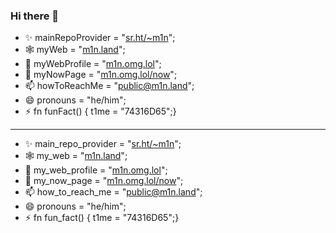 ### Hi there 👋

- ✨ mainRepoProvider = "[sr.ht/~m1n](https://sr.ht/~m1n)";
- 🕸️ myWeb = "[m1n.land](https://m1n.land)";
- 👤 myWebProfile = "[m1n.omg.lol](https://m1n.omg.lol)";
- 🔭 myNowPage = "[m1n.omg.lol/now](https://m1n.omg.lol/now)";
- 📫 howToReachMe = "[public@m1n.land](mailto:public@m1n.land)";
- 😄 pronouns = "he/him";
- ⚡ fn funFact() { t1me = "74316D65";}

---

- ✨ main_repo_provider = "[sr.ht/~m1n](https://sr.ht/~m1n/)";
- 🕸️ my_web = "[m1n.land](https://m1n.land)";
- 👤 my_web_profile = "[m1n.omg.lol](https://m1n.omg.lol)";
- 🔭 my_now_page = "[m1n.omg.lol/now](https://m1n.omg.lol/now)";
- 📫 how_to_reach_me = "[public@m1n.land](mailto:public@m1n.land)";
- 😄 pronouns = "he/him";
- ⚡ fn fun_fact() { t1me = "74316D65";}

<!--
**M1n-74316D65/M1n-74316D65** is a ✨ _special_ ✨ repository because its `README.md` (this file) appears on your GitHub profile.

Here are some ideas to get you started:

- 🔭 I’m currently working on ...
- 🌱 I’m currently learning ...
- 👯 I’m looking to collaborate on ...
- 🤔 I’m looking for help with ...
- 💬 Ask me about ...
- 📫 How to reach me: ...
- 😄 Pronouns: ...
- ⚡ Fun fact: ...
-->
